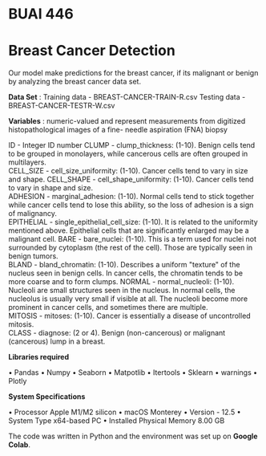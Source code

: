 # BUAI 446

# Breast Cancer Detection

Our model make predictions for the breast cancer, if its malignant or benign by analyzing the breast cancer data set.

**Data Set** :
Training data - BREAST-CANCER-TRAIN-R.csv
Testing data - BREAST-CANCER-TESTR-W.csv

**Variables** : numeric-valued and represent measurements from digitized histopathological images of a fine- needle aspiration (FNA) biopsy

ID - Integer ID number
CLUMP - clump_thickness: (1-10). Benign cells tend to be grouped in monolayers, while 
cancerous cells are often grouped in multilayers.  
CELL_SIZE - cell_size_uniformity: (1-10). Cancer cells tend to vary in size and shape.
CELL_SHAPE - cell_shape_uniformity: (1-10). Cancer cells tend to vary in shape and size.  
ADHESION - marginal_adhesion: (1-10). Normal cells tend to stick together while cancer cells tend to lose this ability, so the loss of adhesion is a sign of malignancy.  
EPITHELIAL - single_epithelial_cell_size: (1-10). It is related to the uniformity mentioned above. Epithelial cells that are significantly enlarged may be a malignant cell. 
BARE - bare_nuclei: (1-10). This is a term used for nuclei not surrounded by cytoplasm (the rest of the cell). Those are typically seen in benign tumors.  
BLAND - bland_chromatin: (1-10). Describes a uniform "texture" of the nucleus seen in benign 
cells. In cancer cells, the chromatin tends to be more coarse and to form clumps.
NORMAL - normal_nucleoli: (1-10). Nucleoli are small structures seen in the nucleus. In normal cells, the nucleolus is usually very small if visible at all. The nucleoli become more prominent in cancer cells, and sometimes there are multiple.  
MITOSIS - mitoses: (1-10). Cancer is essentially a disease of uncontrolled mitosis.  
CLASS - diagnose: (2 or 4). Benign (non-cancerous) or malignant (cancerous) lump in a breast.  

**Libraries required**

 • Pandas • Numpy • Seaborn • Matpotlib • Itertools • Sklearn • warnings • Plotly

**System Specifications**

 • Processor Apple M1/M2 silicon • macOS Monterey • Version - 12.5 • System Type x64-based PC • Installed Physical Memory 8.00 GB

The code was written in Python and the environment was set up on **Google Colab**.
